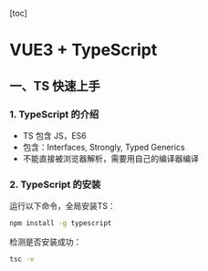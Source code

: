 [toc]

# VUE3 + TypeScript

## 一、TS 快速上手

### 1. TypeScript 的介绍

- TS 包含 JS，ES6
- 包含：Interfaces, Strongly, Typed Generics
- 不能直接被浏览器解析，需要用自己的编译器编译

### 2. TypeScript 的安装

运行以下命令，全局安装TS：

```sh
npm install -g typescript
```

检测是否安装成功：

```sh
tsc -v
```



